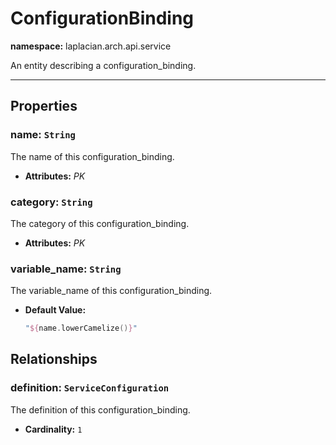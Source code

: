 

# **ConfigurationBinding**
**namespace:** laplacian.arch.api.service

An entity describing a configuration_binding.



---

## Properties

### name: `String`
The name of this configuration_binding.
- **Attributes:** *PK*

### category: `String`
The category of this configuration_binding.
- **Attributes:** *PK*

### variable_name: `String`
The variable_name of this configuration_binding.
- **Default Value:**
  ```kotlin
  "${name.lowerCamelize()}"
  ```

## Relationships

### definition: `ServiceConfiguration`
The definition of this configuration_binding.
- **Cardinality:** `1`
